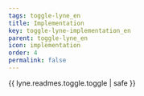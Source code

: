 ```yaml
---
tags: toggle-lyne_en
title: Implementation
key: toggle-lyne-implementation_en
parent: toggle-lyne_en
icon: implementation
order: 4
permalink: false  
---
```

{{ lyne.readmes.toggle.toggle | safe }}



